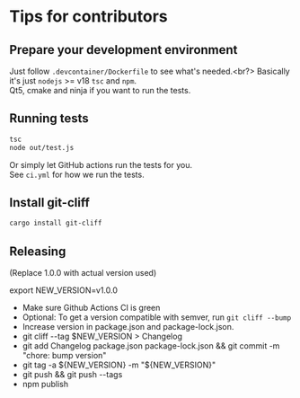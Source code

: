 # Tips for contributors

## Prepare your development environment

Just follow `.devcontainer/Dockerfile` to see what's needed.<br?>
Basically it's just `nodejs` >= v18 `tsc` and `npm`. <br>
Qt5, cmake and ninja if you want to run the tests.


## Running tests

```bash
tsc
node out/test.js
```

Or simply let GitHub actions run the tests for you.<br>
See `ci.yml` for how we run the tests.

## Install git-cliff

```bash
cargo install git-cliff
```

## Releasing

(Replace 1.0.0 with actual version used)

export NEW_VERSION=v1.0.0
- Make sure Github Actions CI is green
- Optional: To get a version compatible with semver, run `git cliff --bump`
- Increase version in package.json and package-lock.json.
- git cliff --tag $NEW_VERSION > Changelog
- git add Changelog package.json package-lock.json && git commit -m "chore: bump version"
- git tag -a ${NEW_VERSION} -m "${NEW_VERSION}"
- git push && git push --tags
- npm publish
